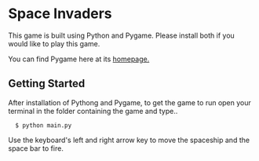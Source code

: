 # Space Invaders

This game is built using Python and Pygame. Please install both if you would like to play this game.

You can find Pygame here at its [homepage.](https://www.pygame.org/wiki/GettingStarted "Pygame Homepage")

## Getting Started
After installation of Pythong and Pygame, to get the game to run open your terminal in the folder containing the game and type..
```console
  $ python main.py
```

Use the keyboard's left and right arrow key to move the spaceship and the space bar to fire.